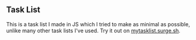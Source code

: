 ## Task List

This is a task list I made in JS which I tried to make as minimal as possible, unlike many other task lists I've used. Try it out on [mytasklist.surge.sh](https://mytasklist.surge.sh).
